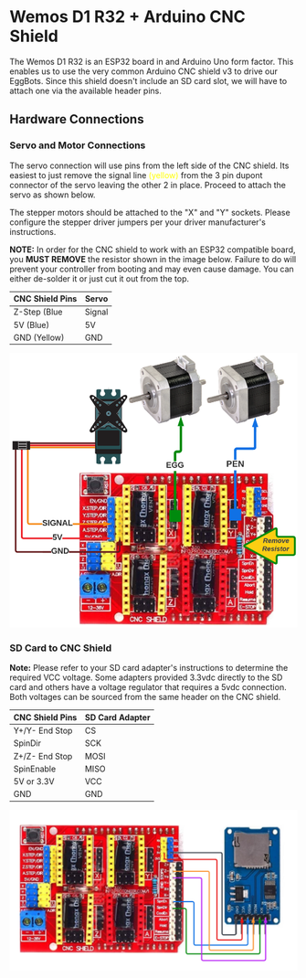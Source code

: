 # Wemos D1 R32 + Arduino CNC Shield

The Wemos D1 R32 is an ESP32 board in and Arduino Uno form factor. This enables us to use the very common Arduino CNC shield v3 to drive our EggBots. Since this shield doesn't include an SD card slot, we will have to attach one via the available header pins.

## Hardware Connections

### Servo and Motor Connections

The servo connection will use pins from the left side of the CNC shield. Its easiest to just remove the signal line <span style="color: yellow">(yellow)</span> from the 3 pin dupont connector of the servo leaving the other 2 in place. Proceed to attach the servo as shown below.

The stepper motors should be attached to the "X" and "Y" sockets. Please configure the stepper driver jumpers per your driver manufacturer's instructions.

**NOTE:** In order for the CNC shield to work with an ESP32 compatible board, you **MUST REMOVE** the resistor shown in the image below. Failure to do will prevent your controller from booting and may even cause damage. You can either de-solder it or just cut it out from the top.

| CNC Shield Pins | Servo  |
|-----------------|--------|
| Z-Step (Blue    | Signal |
| 5V (Blue)       | 5V     |
| GND (Yellow)    | GND    |

![Servo & Motor Wiring](img/servo_motors.png)

### SD Card to CNC Shield

**Note:** Please refer to your SD card adapter's instructions to determine the required VCC voltage. Some adapters provided 3.3vdc directly to the SD card and others have a voltage regulator that requires a 5vdc connection. Both voltages can be sourced from the same header on the CNC shield.

| CNC Shield Pins | SD Card Adapter |
|-----------------|-----------------|
| Y+/Y- End Stop  | CS              |
| SpinDir         | SCK             |
| Z+/Z- End Stop  | MOSI            |
| SpinEnable      | MISO            |
| 5V or 3.3V      | VCC             |
| GND             | GND             |

![SD Card Wiring](img/shield_to_sd.png)
